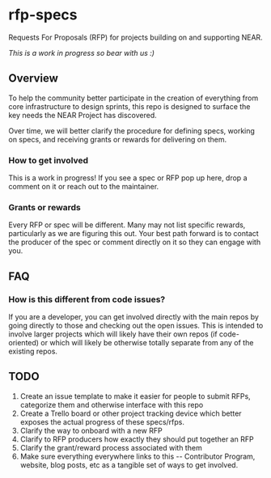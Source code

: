 # rfp-specs
Requests For Proposals (RFP) for projects building on and supporting NEAR.

*This is a work in progress so bear with us :)*

## Overview

To help the community better participate in the creation of everything from core infrastructure to design sprints, this repo is designed to surface the key needs the NEAR Project has discovered.

Over time, we will better clarify the procedure for defining specs, working on specs, and receiving grants or rewards for delivering on them.


### How to get involved

This is a work in progress!  If you see a spec or RFP pop up here, drop a comment on it or reach out to the maintainer.


### Grants or rewards

Every RFP or spec will be different. Many may not list specific rewards, particularly as we are figuring this out.  Your best path forward is to contact the producer of the spec or comment directly on it so they can engage with you.

## FAQ
### How is this different from code issues?

If you are a developer, you can get involved directly with the main repos by going directly to those and checking out the open issues.  This is intended to involve larger projects which will likely have their own repos (if code-oriented) or which will likely be otherwise totally separate from any of the existing repos.


## TODO

1. Create an issue template to make it easier for people to submit RFPs, categorize them and otherwise interface with this repo
2. Create a Trello board or other project tracking device which better exposes the actual progress of these specs/rfps.
3. Clarify the way to onboard with a new RFP
3. Clarify to RFP producers how exactly they should put together an RFP
3. Clarify the grant/reward process associated with them
4. Make sure everything everywhere links to this -- Contributor Program, website, blog posts, etc as a tangible set of ways to get involved.
